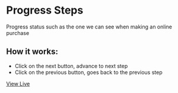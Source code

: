 # Progress Steps

Progress status such as the one we can see when making an online purchase

## How it works:

- Click on the next button, advance to next step
- Click on the previous button, goes back to the previous step

[View Live](https://noasalgado.github.io/Mini-JS-Apps/3-Progress-Steps/)
